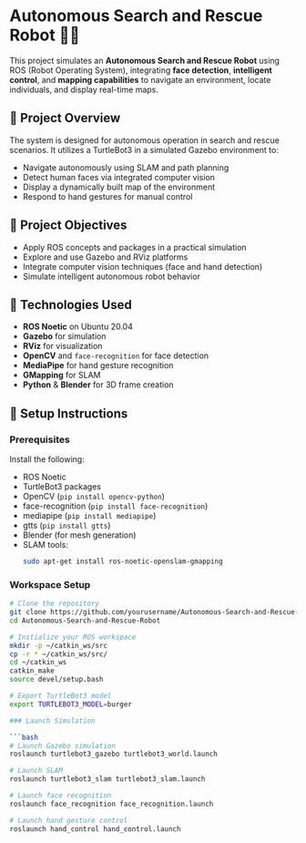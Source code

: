 # Autonomous Search and Rescue Robot 🤖🚨

This project simulates an **Autonomous Search and Rescue Robot** using ROS (Robot Operating System), integrating **face detection**, **intelligent control**, and **mapping capabilities** to navigate an environment, locate individuals, and display real-time maps.

## 📌 Project Overview

The system is designed for autonomous operation in search and rescue scenarios. It utilizes a TurtleBot3 in a simulated Gazebo environment to:
- Navigate autonomously using SLAM and path planning
- Detect human faces via integrated computer vision
- Display a dynamically built map of the environment
- Respond to hand gestures for manual control

## 🧠 Project Objectives

- Apply ROS concepts and packages in a practical simulation
- Explore and use Gazebo and RViz platforms
- Integrate computer vision techniques (face and hand detection)
- Simulate intelligent autonomous robot behavior

## 🧰 Technologies Used

- **ROS Noetic** on Ubuntu 20.04
- **Gazebo** for simulation
- **RViz** for visualization
- **OpenCV** and `face-recognition` for face detection
- **MediaPipe** for hand gesture recognition
- **GMapping** for SLAM
- **Python** & **Blender** for 3D frame creation

## 🚀 Setup Instructions

### Prerequisites

Install the following:

- ROS Noetic
- TurtleBot3 packages
- OpenCV (`pip install opencv-python`)
- face-recognition (`pip install face-recognition`)
- mediapipe (`pip install mediapipe`)
- gtts (`pip install gtts`)
- Blender (for mesh generation)
- SLAM tools:  
  ```bash
  sudo apt-get install ros-noetic-openslam-gmapping

### Workspace Setup

```bash
# Clone the repository
git clone https://github.com/yourusername/Autonomous-Search-and-Rescue-Robot.git
cd Autonomous-Search-and-Rescue-Robot

# Initialize your ROS workspace
mkdir -p ~/catkin_ws/src
cp -r * ~/catkin_ws/src/
cd ~/catkin_ws
catkin_make
source devel/setup.bash

# Export TurtleBot3 model
export TURTLEBOT3_MODEL=burger

### Launch Simulation

```bash
# Launch Gazebo simulation
roslaunch turtlebot3_gazebo turtlebot3_world.launch

# Launch SLAM
roslaunch turtlebot3_slam turtlebot3_slam.launch

# Launch face recognition
roslaunch face_recognition face_recognition.launch

# Launch hand gesture control
roslaunch hand_control hand_control.launch
